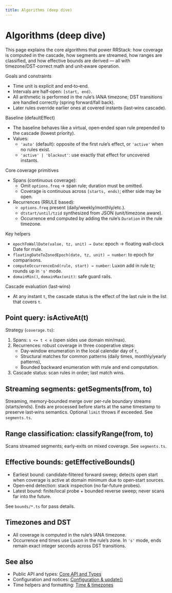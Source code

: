 ```yaml
---
title: Algorithms (deep dive)
---
```


# Algorithms (deep dive)

This page explains the core algorithms that power RRStack: how coverage is computed in the cascade, how segments are streamed, how ranges are classified, and how effective bounds are derived — all with timezone/DST‑correct math and unit‑aware operation.

Goals and constraints

- Time unit is explicit and end‑to‑end.
- Intervals are half‑open: `[start, end)`.
- All arithmetic is performed in the rule’s IANA timezone; DST transitions are handled correctly (spring forward/fall back).
- Later rules override earlier ones at covered instants (last‑wins cascade).

Baseline (defaultEffect)

- The baseline behaves like a virtual, open‑ended span rule prepended to the cascade (lowest priority).
- Values:
  - `'auto'` (default): opposite of the first rule’s effect, or `'active'` when no rules exist.
  - `'active' | 'blackout'`: use exactly that effect for uncovered instants.

Core coverage primitives

- Spans (continuous coverage):
  - Omit `options.freq` → span rule; duration must be omitted.
  - Coverage is continuous across `[starts, ends)`; either side may be open.
- Recurrences (RRULE based):
  - `options.freq` present (daily/weekly/monthly/etc.).
  - `dtstart/until/tzid` synthesized from JSON (unit/timezone aware).
  - Occurrence end computed by adding the rule’s `Duration` in the rule timezone.

Key helpers

- `epochToWallDate(value, tz, unit) → Date`: epoch → floating wall‑clock Date for rrule.
- `floatingDateToZonedEpoch(date, tz, unit) → number`: to epoch for comparisons.
- `computeOccurrenceEnd(rule, start) → number`: Luxon add in rule tz; rounds up in `'s'` mode.
- `domainMin()`, `domainMax(unit)`: safe guard rails.

Cascade evaluation (last‑wins)

- At any instant `t`, the cascade status is the effect of the last rule in the list that covers `t`.

## Point query: isActiveAt(t)

Strategy (`coverage.ts`):

1. Spans: `s <= t < e` (open sides use domain min/max).
2. Recurrences: robust coverage in three cooperative steps:
   - Day‑window enumeration in the local calendar day of `t`,
   - Structural matches for common patterns (daily times, monthly/yearly patterns),
   - Bounded backward enumeration with rrule and end computation.
3. Cascade status: scan rules in order; last match wins.

## Streaming segments: getSegments(from, to)

Streaming, memory‑bounded merge over per‑rule boundary streams (starts/ends). Ends are processed before starts at the same timestamp to preserve last‑wins semantics. Optional `limit` throws if exceeded. See `segments.ts`.

## Range classification: classifyRange(from, to)

Scans streamed segments; early‑exits on mixed coverage. See `segments.ts`.

## Effective bounds: getEffectiveBounds()

- Earliest bound: candidate‑filtered forward sweep; detects open start when coverage is active at domain minimum due to open‑start sources.
- Open‑end detection: stack inspection (no far‑future probes).
- Latest bound: finite/local probe + bounded reverse sweep; never scans far into the future.

See `bounds/*.ts` for pass details.

## Timezones and DST

- All coverage is computed in the rule’s IANA timezone.
- Occurrence end times use Luxon in the rule’s zone. In `'s'` mode, ends remain exact integer seconds across DST transitions.

## See also

- Public API and types: [Core API and Types](./api.md)
- Configuration and notices: [Configuration & update()](./configuration.md)
- Time helpers and formatting: [Time & timezones](./time.md)
